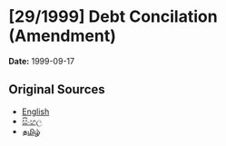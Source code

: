 # [29/1999] Debt Concilation (Amendment)

**Date:** 1999-09-17

## Original Sources

- [English](https://documents.gov.lk/view/acts/1999/9/29-1999_E.pdf)
- [සිංහල](https://documents.gov.lk/view/acts/1999/9/29-1999_S.pdf)
- [தமிழ்](https://documents.gov.lk/view/acts/1999/9/29-1999_T.pdf)
